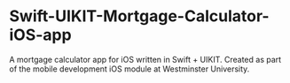 # Swift-UIKIT-Mortgage-Calculator-iOS-app
A mortgage calculator app for iOS written in Swift + UIKIT. Created as part of the mobile development iOS module at Westminster University.
